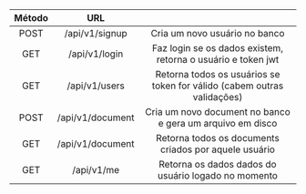 
| Método | URL              |                                                                           |
|:------:|:----------------:|:-------------------------------------------------------------------------:|
| POST   | /api/v1/signup   | Cria um novo usuário no banco                                             |
| GET    | /api/v1/login    | Faz login se os dados existem, retorna o usuário e token jwt              |
| GET    | /api/v1/users    | Retorna todos os usuários se token for válido \(cabem outras validações\) |
| POST   | /api/v1/document | Cria um novo document no banco e gera um arquivo em disco                 |
| GET    | /api/v1/document | Retorna todos os documents criados por aquele usuário                     |
| GET    | /api/v1/me       | Retorna os dados dados do usuário logado no momento                       |

